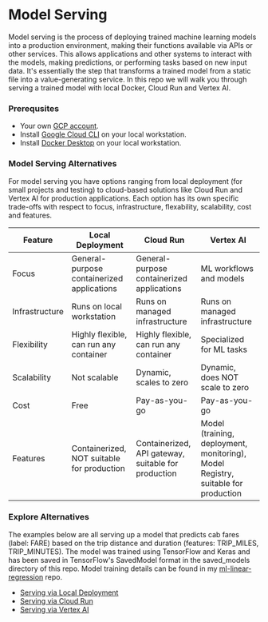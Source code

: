 # Model Serving
Model serving is the process of deploying trained machine learning models into a production environment, making their functions available via APIs or other services. This allows applications and other systems to interact with the models, making predictions, or performing tasks based on new input data. It's essentially the step that transforms a trained model from a static file into a value-generating service. In this repo we will walk you through serving a trained model with local Docker, Cloud Run and Vertex AI.

### Prerequsites
* Your own [GCP account](https://cloud.google.com/free?hl=en).
* Install [Google Cloud CLI](https://cloud.google.com/sdk?hl=en) on your local workstation.
* Install [Docker Desktop](https://docs.docker.com/desktop/) on your local workstation.
### Model Serving Alternatives
For model serving you have options ranging from local deployment (for small projects and testing) to cloud-based solutions like Cloud Run and Vertex AI for production applications.  Each option has its own specific trade-offs with respect to focus, infrastructure, flexability, scalability, cost and features.

| Feature | Local Deployment | Cloud Run | Vertex AI |
| ------- | ----- | --------- | --------- |
| Focus | General-purpose containerized applications | General-purpose containerized applications | ML workflows and models |
| Infrastructure | Runs on local workstation | Runs on managed infrastructure| Runs on managed infrastructure |
| Flexibility | Highly flexible, can run any container | Highly flexible, can run any container | Specialized for ML tasks |
| Scalability | Not scalable | Dynamic, scales to zero | Dynamic, does NOT scale to zero |
| Cost | Free | Pay-as-you-go | Pay-as-you-go |
| Features | Containerized, NOT suitable for production | Containerized, API gateway, suitable for production | Model (training, deployment, monitoring), Model Registry, suitable for production |

### Explore Alternatives
The examples below are all serving up a model that predicts cab fares (label: FARE) based on the trip distance and duration (features: TRIP_MILES, TRIP_MINUTES). The model was trained using TensorFlow and Keras and has been saved in TensorFlow's SavedModel format in the saved_models directory of this repo.  Model training details can be found in my [ml-linear-regression](https://github.com/sdonovan001/ml-linear-regression) repo.
* [Serving via Local Deployment](/local/README.md)
* [Serving via Cloud Run](/cloud_run/README.md)
* [Serving via Vertex AI](/vertex_ai/README.md)
